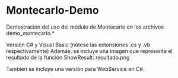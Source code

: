 # Montecarlo-Demo
Demostración del uso del módulo de Montecarlo en los archivos demo_montecarlo.*

Versión C# y Visual Basic (nótese las extensiones .cs y .vb respectivamente)
Además, se incluye una imagen que representa el resultado de la función ShowResult: resultado.png

También se incluye una versión para WebService en C#.

